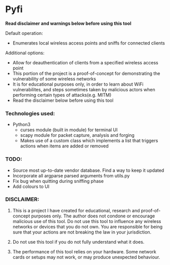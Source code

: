 # Pyfi

**Read disclaimer and warnings below before using this tool**

Default operation:
- Enumerates local wireless access points and sniffs for connected clients

Additional options:
- Allow for deauthentication of clients from a specified wireless access point
- This portion of the project is a proof-of-concept for demonstrating the vulnerability of some wireless networks 
- It is for educational purposes only, in order to learn about
WiFi vulnerabilites, and steps sometimes taken by malicious actors when performing certain types of attacks(e.g.
MITM)
- Read the disclaimer below before using this tool

### Technologies used:

- Python3
    - curses module (built in module) for terminal UI
    - scapy module for packet capture, analysis and forging
    - Makes use of a custom class which implements a list that triggers actions when items are added or removed
  
### TODO:
- Source most up-to-date vendor database. Find a way to keep it updated
- Incorporate all argparse parsed arguments from utils.py
- Fix bug when quitting during sniffing phase
- Add colours to UI

### DISCLAIMER:

1. This is a project I have created for educational, research and proof-of-concept purposes only.
The author does not condone or encourage malicious use of this tool.
Do not use this tool to influence any wireless networks or devices that you do not own.
You are responsible for being sure that your actions are not breaking the law in your jurisdiction.

2. Do not use this tool if you do not fully understand what it does.

3. The performance of this tool relies on your hardware. 
Some network cards or setups may not work, or may produce unexpected behaviour.


